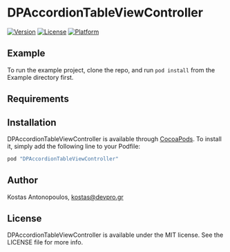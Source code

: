 # DPAccordionTableViewController

<!--[![CI Status](http://img.shields.io/travis/Kostas Antonopoulos/DPAccordionTableViewController.svg?style=flat)](https://travis-ci.org/Kostas Antonopoulos/DPAccordionTableViewController)-->
[![Version](https://img.shields.io/cocoapods/v/DPAccordionTableViewController.svg?style=flat)](http://cocoapods.org/pods/DPAccordionTableViewController)
[![License](https://img.shields.io/cocoapods/l/DPAccordionTableViewController.svg?style=flat)](http://cocoapods.org/pods/DPAccordionTableViewController)
[![Platform](https://img.shields.io/cocoapods/p/DPAccordionTableViewController.svg?style=flat)](http://cocoapods.org/pods/DPAccordionTableViewController)

## Example

To run the example project, clone the repo, and run `pod install` from the Example directory first.

## Requirements

## Installation

DPAccordionTableViewController is available through [CocoaPods](http://cocoapods.org). To install
it, simply add the following line to your Podfile:

```ruby
pod "DPAccordionTableViewController"
```

## Author

Kostas Antonopoulos, kostas@devpro.gr

## License

DPAccordionTableViewController is available under the MIT license. See the LICENSE file for more info.

